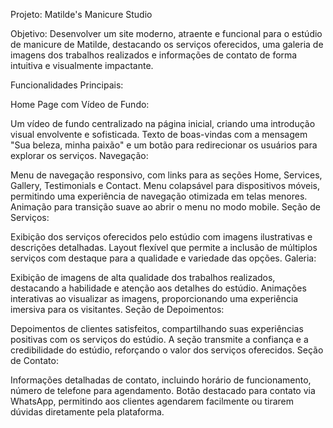 Projeto: Matilde's Manicure Studio

Objetivo:
Desenvolver um site moderno, atraente e funcional para o estúdio de manicure de Matilde, destacando os serviços oferecidos, uma galeria de imagens dos trabalhos realizados e informações de contato de forma intuitiva e visualmente impactante.

Funcionalidades Principais:

Home Page com Vídeo de Fundo:

Um vídeo de fundo centralizado na página inicial, criando uma introdução visual envolvente e sofisticada.
Texto de boas-vindas com a mensagem "Sua beleza, minha paixão" e um botão para redirecionar os usuários para explorar os serviços.
Navegação:

Menu de navegação responsivo, com links para as seções Home, Services, Gallery, Testimonials e Contact.
Menu colapsável para dispositivos móveis, permitindo uma experiência de navegação otimizada em telas menores.
Animação para transição suave ao abrir o menu no modo mobile.
Seção de Serviços:

Exibição dos serviços oferecidos pelo estúdio com imagens ilustrativas e descrições detalhadas.
Layout flexível que permite a inclusão de múltiplos serviços com destaque para a qualidade e variedade das opções.
Galeria:

Exibição de imagens de alta qualidade dos trabalhos realizados, destacando a habilidade e atenção aos detalhes do estúdio.
Animações interativas ao visualizar as imagens, proporcionando uma experiência imersiva para os visitantes.
Seção de Depoimentos:

Depoimentos de clientes satisfeitos, compartilhando suas experiências positivas com os serviços do estúdio.
A seção transmite a confiança e a credibilidade do estúdio, reforçando o valor dos serviços oferecidos.
Seção de Contato:

Informações detalhadas de contato, incluindo horário de funcionamento, número de telefone para agendamento.
Botão destacado para contato via WhatsApp, permitindo aos clientes agendarem facilmente ou tirarem dúvidas diretamente pela plataforma.
